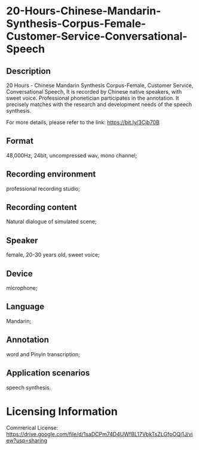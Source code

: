 # 20-Hours-Chinese-Mandarin-Synthesis-Corpus-Female-Customer-Service-Conversational-Speech


## Description
20 Hours - Chinese Mandarin Synthesis Corpus-Female, Customer Service, Conversational Speech, It is recorded by Chinese native speakers, with sweet voice. Professional phonetician participates in the annotation. It precisely matches with the research and development needs of the speech synthesis.

For more details, please refer to the link: https://bit.ly/3Cjb70B

## Format
48,000Hz, 24bit, uncompressed wav, mono channel;

## Recording environment
professional recording studio;

## Recording content
Natural dialogue of simulated scene;

## Speaker
female, 20-30 years old, sweet voice;

## Device
microphone;

## Language
Mandarin;

## Annotation
word and Pinyin transcription;

## Application scenarios
speech synthesis.

# Licensing Information
Commerical License: https://drive.google.com/file/d/1saDCPm74D4UWfBL17VbkTsZLGfpOQj1J/view?usp=sharing
